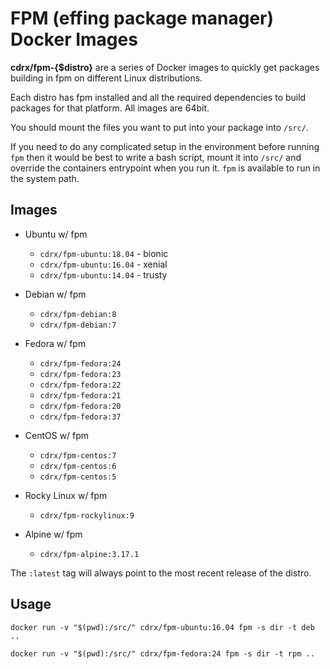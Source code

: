 # FPM (effing package manager) Docker Images

**cdrx/fpm-{$distro}** are a series of Docker images to quickly get packages building in fpm on different Linux distributions.

Each distro has fpm installed and all the required dependencies to build packages for that platform. All images are 64bit.

You should mount the files you want to put into your package into `/src/`.

If you need to do any complicated setup in the environment before running `fpm` then it would be best to write a bash script, mount it into `/src/` and override the containers entrypoint when you run it. `fpm` is available to run in the system path.

## Images

* Ubuntu w/ fpm
  * `cdrx/fpm-ubuntu:18.04` - bionic
  * `cdrx/fpm-ubuntu:16.04` - xenial
  * `cdrx/fpm-ubuntu:14.04` - trusty

* Debian w/ fpm
  * `cdrx/fpm-debian:8`
  * `cdrx/fpm-debian:7`

* Fedora w/ fpm
  * `cdrx/fpm-fedora:24`
  * `cdrx/fpm-fedora:23`
  * `cdrx/fpm-fedora:22`
  * `cdrx/fpm-fedora:21`
  * `cdrx/fpm-fedora:20`
  * `cdrx/fpm-fedora:37`

* CentOS w/ fpm
  * `cdrx/fpm-centos:7`
  * `cdrx/fpm-centos:6`
  * `cdrx/fpm-centos:5`

* Rocky Linux w/ fpm
  * `cdrx/fpm-rockylinux:9`

* Alpine w/ fpm
  * `cdrx/fpm-alpine:3.17.1`

The `:latest` tag will always point to the most recent release of the distro.

## Usage

```
docker run -v "$(pwd):/src/" cdrx/fpm-ubuntu:16.04 fpm -s dir -t deb ..
```

```
docker run -v "$(pwd):/src/" cdrx/fpm-fedora:24 fpm -s dir -t rpm ..
```
